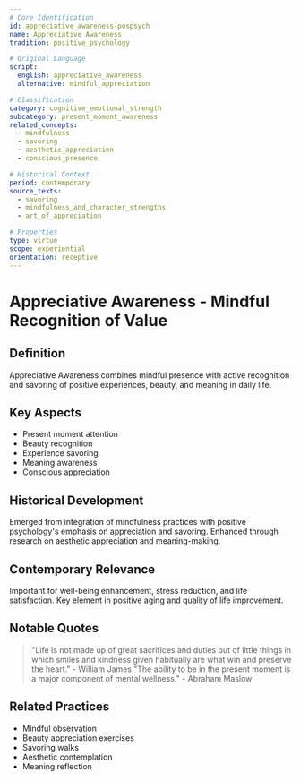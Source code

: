```yaml
---
# Core Identification
id: appreciative_awareness-pospsych
name: Appreciative Awareness
tradition: positive_psychology

# Original Language
script:
  english: appreciative_awareness
  alternative: mindful_appreciation

# Classification
category: cognitive_emotional_strength
subcategory: present_moment_awareness
related_concepts:
  - mindfulness
  - savoring
  - aesthetic_appreciation
  - conscious_presence

# Historical Context
period: contemporary
source_texts:
  - savoring
  - mindfulness_and_character_strengths
  - art_of_appreciation

# Properties
type: virtue
scope: experiential
orientation: receptive
---
```


# Appreciative Awareness - Mindful Recognition of Value

## Definition
Appreciative Awareness combines mindful presence with active recognition and savoring of positive experiences, beauty, and meaning in daily life.

## Key Aspects
- Present moment attention
- Beauty recognition
- Experience savoring
- Meaning awareness
- Conscious appreciation

## Historical Development
Emerged from integration of mindfulness practices with positive psychology's emphasis on appreciation and savoring. Enhanced through research on aesthetic appreciation and meaning-making.

## Contemporary Relevance
Important for well-being enhancement, stress reduction, and life satisfaction. Key element in positive aging and quality of life improvement.

## Notable Quotes
> "Life is not made up of great sacrifices and duties but of little things in which smiles and kindness given habitually are what win and preserve the heart." - William James
> "The ability to be in the present moment is a major component of mental wellness." - Abraham Maslow

## Related Practices
- Mindful observation
- Beauty appreciation exercises
- Savoring walks
- Aesthetic contemplation
- Meaning reflection